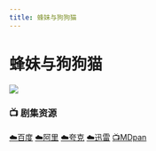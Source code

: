 ```yaml
---
title: 蜂妹与狗狗猫
---
```


# 蜂妹与狗狗猫
![](/assets/image/蜂妹与狗狗猫.jpg)

### 📺 剧集资源 <Badge type="tip" text="Phuckq" /> <Badge type="tip" text="NF官方中字" />

[☁️百度](https://pan.baidu.com/s/1Ymbi59DlIOZOjDwEHQwrAw?pwd=n24c)  [☁️阿里](https://www.alipan.com/s/Ps83XVZB3ZZ)  [☁️夸克](https://pan.quark.cn/s/43c9e7a88c0e)  [☁️迅雷](https://pan.xunlei.com/s/VO8AMbhrX8vrP93Mt5p3GJszA1?pwd=dm8s#)  [📺MDpan](https://pan.mdsub.top/%E8%9C%82%E5%A6%B9%E4%B8%8E%E7%8B%97%E7%8B%97%E7%8C%AB/)
